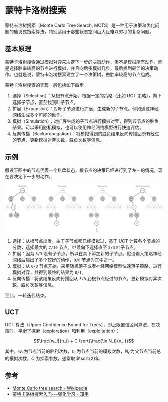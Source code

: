# 蒙特卡洛树搜索

蒙特卡洛树搜索（Monte Carlo Tree Search, MCTS）是一种用于决策和优化问题的启发式搜索算法，特别适用于那些状态空间巨大且难以穷尽的复杂问题。

## 基本原理

蒙特卡洛树搜索通过模拟对弈来决定下一步的决策动作，但不是模拟所有动作，而是选择胜率较高的节点进行模拟，并且向后多模拟几步，最后找到最佳的决策动作。也就是说，蒙特卡洛树搜索建立了一个决策树，由胜率较高的节点组成。

蒙特卡洛树搜索的实现一般包括如下四步：

1. 选择（Selection）：从根节点开始，根据一定的策略（比如 UCT 策略），向下选择子节点，直至找到叶子节点。
2. 扩展（Expansion）：对叶子节点进行扩展，生成新的子节点。例如通过神经网络生成多个可能的动作。
3. 模拟（Simulation）：对扩展生成的子节点进行模拟对弈，得到该节点的胜负结果。可以采用随机模拟，也可以使用神经网络模型进行快速评估。
4. 反向传播（Backpropagation）：将模拟得到的胜负结果反向传播回所有经过的节点，更新模拟对弈次数、胜负次数等信息。

## 示例

假设下图中的节点代表一个棋盘状态，根节点的决策已经进行到了左一的情况，现在要决定下一步的动作。

![示例](../img/mcts-example.svg)

1. 选择：从根节点出发，由于子节点都已经模拟过，基于 UCT 计算各个节点的分数，选择最大的 `7/10` 节点。继续向下选择直至 `3/3` 叶子节点。
2. 扩展：因为 `3/3` 没有子节点，所以在其下添加新的子节点。假设输入策略神经网络后输出了多个较好的动作，`0/0` 节点为其中之一。
3. 模拟：从 `0/0` 节点开始，采用随机落子或者神经网络模型快速落子策略，进行模拟对弈，并得到最终的结果为 `0/1`。
4. 反向传播：将该结果反向传播回从 `3/3` 到根节点经过的节点，更新模拟对弈次数、胜负次数等信息。

至此，一轮迭代结束。

## UCT

UCT 算法（Upper Confidence Bound for Trees），即上限置信区间算法，在决策时，平衡了探索（exploration）和利用（exploitation）：

$$\frac{w_i}{n_i} + C \sqrt{\frac{\ln N_i}{n_i}}$$

其中，$w_i$ 为节点当前的胜利次数，$n_i$ 为节点当前的模拟次数，$N_i$ 为父节点当前总的模拟次数，$C$ 为探索参数，通常取 $\sqrt{2}$。

## 参考

- [Monte Carlo tree search - Wikipedia](https://en.wikipedia.org/wiki/Monte_Carlo_tree_search)
- [蒙特卡洛树搜索入门---强化学习 - 知乎](https://zhuanlan.zhihu.com/p/657911872)

